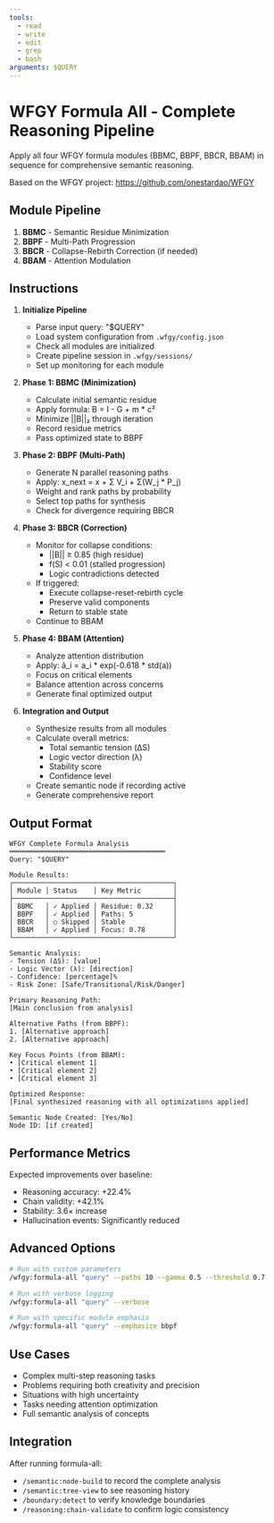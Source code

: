 ```yaml
---
tools:
  - read
  - write
  - edit
  - grep
  - bash
arguments: $QUERY
---
```


# WFGY Formula All - Complete Reasoning Pipeline

Apply all four WFGY formula modules (BBMC, BBPF, BBCR, BBAM) in sequence for comprehensive semantic reasoning.

Based on the WFGY project: https://github.com/onestardao/WFGY

## Module Pipeline

1. **BBMC** - Semantic Residue Minimization
2. **BBPF** - Multi-Path Progression
3. **BBCR** - Collapse-Rebirth Correction (if needed)
4. **BBAM** - Attention Modulation

## Instructions

1. **Initialize Pipeline**
   - Parse input query: "$QUERY"
   - Load system configuration from `.wfgy/config.json`
   - Check all modules are initialized
   - Create pipeline session in `.wfgy/sessions/`
   - Set up monitoring for each module

2. **Phase 1: BBMC (Minimization)**
   - Calculate initial semantic residue
   - Apply formula: B = I - G + m * c²
   - Minimize ||B||₂ through iteration
   - Record residue metrics
   - Pass optimized state to BBPF

3. **Phase 2: BBPF (Multi-Path)**
   - Generate N parallel reasoning paths
   - Apply: x_next = x + Σ V_i + Σ(W_j * P_j)
   - Weight and rank paths by probability
   - Select top paths for synthesis
   - Check for divergence requiring BBCR

4. **Phase 3: BBCR (Correction)**
   - Monitor for collapse conditions:
     * ||B|| ≥ 0.85 (high residue)
     * f(S) < 0.01 (stalled progression)
     * Logic contradictions detected
   - If triggered:
     * Execute collapse-reset-rebirth cycle
     * Preserve valid components
     * Return to stable state
   - Continue to BBAM

5. **Phase 4: BBAM (Attention)**
   - Analyze attention distribution
   - Apply: â_i = a_i * exp(-0.618 * std(a))
   - Focus on critical elements
   - Balance attention across concerns
   - Generate final optimized output

6. **Integration and Output**
   - Synthesize results from all modules
   - Calculate overall metrics:
     * Total semantic tension (ΔS)
     * Logic vector direction (λ)
     * Stability score
     * Confidence level
   - Create semantic node if recording active
   - Generate comprehensive report

## Output Format

```
WFGY Complete Formula Analysis
═══════════════════════════════════════
Query: "$QUERY"

Module Results:
┌────────────────────────────────────────┐
│ Module │ Status    │ Key Metric        │
├────────────────────────────────────────┤
│ BBMC   │ ✓ Applied │ Residue: 0.32     │
│ BBPF   │ ✓ Applied │ Paths: 5          │
│ BBCR   │ ○ Skipped │ Stable            │
│ BBAM   │ ✓ Applied │ Focus: 0.78       │
└────────────────────────────────────────┘

Semantic Analysis:
- Tension (ΔS): [value]
- Logic Vector (λ): [direction]
- Confidence: [percentage]%
- Risk Zone: [Safe/Transitional/Risk/Danger]

Primary Reasoning Path:
[Main conclusion from analysis]

Alternative Paths (from BBPF):
1. [Alternative approach]
2. [Alternative approach]

Key Focus Points (from BBAM):
• [Critical element 1]
• [Critical element 2]
• [Critical element 3]

Optimized Response:
[Final synthesized reasoning with all optimizations applied]

Semantic Node Created: [Yes/No]
Node ID: [if created]
```

## Performance Metrics

Expected improvements over baseline:
- Reasoning accuracy: +22.4%
- Chain validity: +42.1%
- Stability: 3.6× increase
- Hallucination events: Significantly reduced

## Advanced Options

```bash
# Run with custom parameters
/wfgy:formula-all "query" --paths 10 --gamma 0.5 --threshold 0.7

# Run with verbose logging
/wfgy:formula-all "query" --verbose

# Run with specific module emphasis
/wfgy:formula-all "query" --emphasize bbpf
```

## Use Cases

- Complex multi-step reasoning tasks
- Problems requiring both creativity and precision
- Situations with high uncertainty
- Tasks needing attention optimization
- Full semantic analysis of concepts

## Integration

After running formula-all:
- `/semantic:node-build` to record the complete analysis
- `/semantic:tree-view` to see reasoning history
- `/boundary:detect` to verify knowledge boundaries
- `/reasoning:chain-validate` to confirm logic consistency